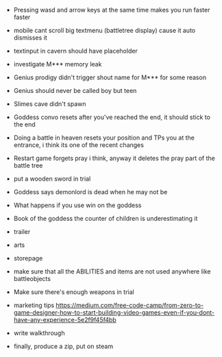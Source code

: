 - Pressing wasd and arrow keys at the same time makes you run faster faster
- mobile cant scroll big textmenu (battletree display) cause it auto dismisses it
- textinput in cavern should have placeholder
- investigate M*** memory leak
- Genius prodigy didn't trigger shout name for M*** for some reason
- Genius should never be called boy but teen
- Slimes cave didn't spawn
- Goddess convo resets after you've reached the end, it should stick to the end
- Doing a battle in heaven resets your position and TPs you at the entrance, i think its one of the recent changes
- Restart game forgets pray i think, anyway it deletes the pray part of the battle tree
- put a wooden sword in trial
- Goddess says demonlord is dead when he may not be
- What happens if you use win on the goddess
- Book of the goddess the counter of children is underestimating it 







- trailer
- arts
- storepage
- make sure that all the ABILITIES and items are not used anywhere like battleobjects
- Make sure there's enough weapons in trial
- marketing tips https://medium.com/free-code-camp/from-zero-to-game-designer-how-to-start-building-video-games-even-if-you-dont-have-any-experience-5e2f9f45f4bb
- write walkthrough
- finally, produce a zip, put on steam
